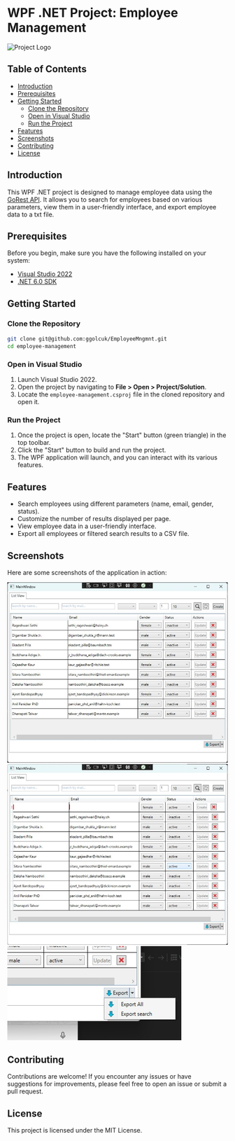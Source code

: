# WPF .NET Project: Employee Management

![Project Logo](placeholder_image_url)

## Table of Contents

- [Introduction](#introduction)
- [Prerequisites](#prerequisites)
- [Getting Started](#getting-started)
  - [Clone the Repository](#clone-the-repository)
  - [Open in Visual Studio](#open-in-visual-studio)
  - [Run the Project](#run-the-project)
- [Features](#features)
- [Screenshots](#screenshots)
- [Contributing](#contributing)
- [License](#license)

## Introduction

This WPF .NET project is designed to manage employee data using the [GoRest API](https://gorest.co.in/). It allows you to search for employees based on various parameters, view them in a user-friendly interface, and export employee data to a txt file.

## Prerequisites

Before you begin, make sure you have the following installed on your system:

- [Visual Studio 2022](https://visualstudio.microsoft.com/downloads/)
- [.NET 6.0 SDK](https://dotnet.microsoft.com/download/dotnet/6.0)

## Getting Started

### Clone the Repository

```bash
git clone git@github.com:ggolcuk/EmployeeMngmnt.git
cd employee-management
```

### Open in Visual Studio
1. Launch Visual Studio 2022.
2. Open the project by navigating to **File > Open > Project/Solution**.
3. Locate the `employee-management.csproj` file in the cloned repository and open it.

### Run the Project
1. Once the project is open, locate the "Start" button (green triangle) in the top toolbar.
2. Click the "Start" button to build and run the project.
3. The WPF application will launch, and you can interact with its various features.

## Features
- Search employees using different parameters (name, email, gender, status).
- Customize the number of results displayed per page.
- View employee data in a user-friendly interface.
- Export all employees or filtered search results to a CSV file.

## Screenshots
Here are some screenshots of the application in action:

![Main screen](https://github.com/ggolcuk/EmployeeMngmnt/blob/main/Screenshots/Main%20screen.jpg)
![Add new employee](https://github.com/ggolcuk/EmployeeMngmnt/blob/main/Screenshots/Add%20new%20user.jpg)
![Export employee](https://github.com/ggolcuk/EmployeeMngmnt/blob/main/Screenshots/Export%20options.jpg)


## Contributing
Contributions are welcome! If you encounter any issues or have suggestions for improvements, please feel free to open an issue or submit a pull request.

## License
This project is licensed under the MIT License.
